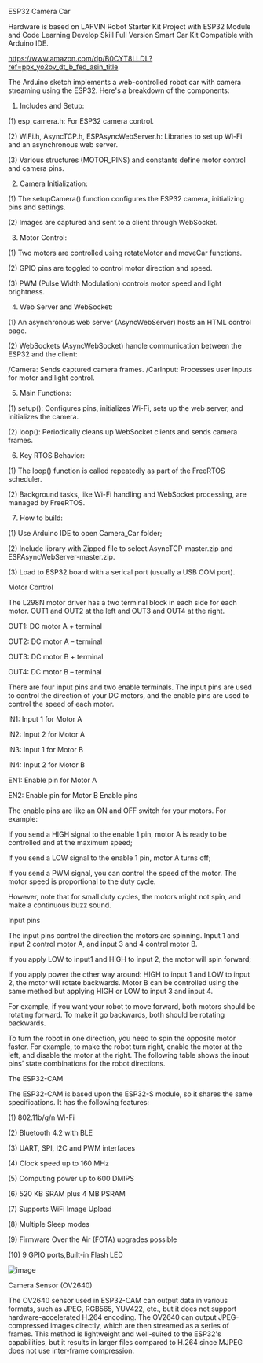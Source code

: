 
ESP32 Camera Car

Hardware is based on LAFVIN Robot Starter Kit Project with ESP32 Module and Code Learning Develop Skill Full Version Smart Car Kit Compatible with Arduino IDE.

https://www.amazon.com/dp/B0CYT8LLDL?ref=ppx_yo2ov_dt_b_fed_asin_title

The Arduino sketch implements a web-controlled robot car with camera streaming using the ESP32. Here's a breakdown of the components:

1. Includes and Setup:

(1) esp_camera.h: For ESP32 camera control.

(2) WiFi.h, AsyncTCP.h, ESPAsyncWebServer.h: Libraries to set up Wi-Fi and an asynchronous web server.

(3) Various structures (MOTOR_PINS) and constants define motor control and camera pins.

2. Camera Initialization:

(1) The setupCamera() function configures the ESP32 camera, initializing pins and settings.

(2) Images are captured and sent to a client through WebSocket.

3. Motor Control:

(1) Two motors are controlled using rotateMotor and moveCar functions.

(2) GPIO pins are toggled to control motor direction and speed.

(3) PWM (Pulse Width Modulation) controls motor speed and light brightness.

4. Web Server and WebSocket:

(1) An asynchronous web server (AsyncWebServer) hosts an HTML control page.

(2) WebSockets (AsyncWebSocket) handle communication between the ESP32 and the client:

  /Camera: Sends captured camera frames.
  /CarInput: Processes user inputs for motor and light control.

5. Main Functions:

(1) setup(): Configures pins, initializes Wi-Fi, sets up the web server, and initializes the camera.

(2) loop(): Periodically cleans up WebSocket clients and sends camera frames.

6. Key RTOS Behavior:

(1) The loop() function is called repeatedly as part of the FreeRTOS scheduler.

(2) Background tasks, like Wi-Fi handling and WebSocket processing, are managed by FreeRTOS.

7. How to build:
   
(1) Use Arduino IDE to open Camera_Car folder;

(2) Include library with Zipped file to select AsyncTCP-master.zip and ESPAsyncWebServer-master.zip.

(3) Load to ESP32 board with a serical port (usually a USB COM port).


Motor Control

The L298N motor driver has a two terminal block in each side for each motor. OUT1 and OUT2 at the left and OUT3 and OUT4 at the right.

OUT1: DC motor A + terminal

OUT2: DC motor A – terminal

OUT3: DC motor B + terminal

OUT4: DC motor B – terminal

There are four input pins and two enable terminals. The input pins are used to control the direction of your DC motors, and the enable pins are used to control the speed of each motor.

IN1: Input 1 for Motor A

IN2: Input 2 for Motor A

IN3: Input 1 for Motor B

IN4: Input 2 for Motor B

EN1: Enable pin for Motor A

EN2: Enable pin for Motor B
Enable pins

The enable pins are like an ON and OFF switch for your motors. For example:

If you send a HIGH signal to the enable 1 pin, motor A is ready to be controlled and at the maximum speed;

If you send a LOW signal to the enable 1 pin, motor A turns off;

If you send a PWM signal, you can control the speed of the motor. The motor speed is proportional to the duty cycle.

However, note that for small duty cycles, the motors might not spin, and make a continuous buzz sound.

Input pins

The input pins control the direction the motors are spinning. Input 1 and input 2 control motor A, and input 3 and 4 control motor B. 

If you apply LOW to input1 and HIGH to input 2, the motor will spin forward;

If you apply power the other way around: HIGH to input 1 and LOW to input 2, the motor will rotate backwards. Motor B can be controlled using the same method but applying HIGH or LOW to input 3 and input 4.

For example, if you want your robot to move forward, both motors should be rotating forward. To make it go backwards, both should be rotating backwards.

To turn the robot in one direction, you need to spin the opposite motor faster. For example, to make the robot turn right, enable the motor at the left, and disable the motor at the right. The following table shows the input pins’ state combinations for the robot directions.

The ESP32-CAM

The ESP32-CAM is based upon the ESP32-S module, so it shares the same specifications.	It has the following features:

(1) 802.11b/g/n Wi-Fi

(2) Bluetooth 4.2 with BLE

(3) UART, SPI, I2C and PWM interfaces

(4) Clock speed up to 160 MHz

(5) Computing power up to 600 DMIPS

(6) 520 KB SRAM plus 4 MB PSRAM

(7) Supports WiFi Image Upload

(8) Multiple Sleep modes

(9) Firmware Over the Air (FOTA) upgrades possible

(10) 9 GPIO ports,Built-in Flash LED

![image](https://github.com/user-attachments/assets/d1d00723-410b-4dbf-8f32-e6e927c25d77)

Camera Sensor (OV2640)

The OV2640 sensor used in ESP32-CAM can output data in various formats, such as JPEG, RGB565, YUV422, etc., but it does not support hardware-accelerated H.264 encoding. The OV2640 can output JPEG-compressed images directly, which are then streamed as a series of frames. This method is lightweight and well-suited to the ESP32's capabilities, but it results in larger files compared to H.264 since MJPEG does not use inter-frame compression.


